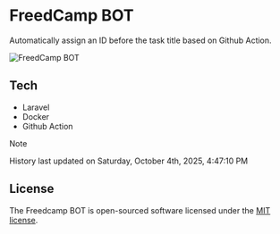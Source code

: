 # FreedCamp BOT

Automatically assign an ID before the task title based on Github Action.

![FreedCamp BOT](https://repository-images.githubusercontent.com/737932867/7d34798b-2680-471c-b089-a78a718d3d6a)

## Tech

- Laravel
- Docker
- Github Action

> [!NOTE]  
> History last updated on Saturday, October 4th, 2025, 4:47:10 PM

## License

The Freedcamp BOT is open-sourced software licensed under the [MIT license](https://opensource.org/licenses/MIT).
